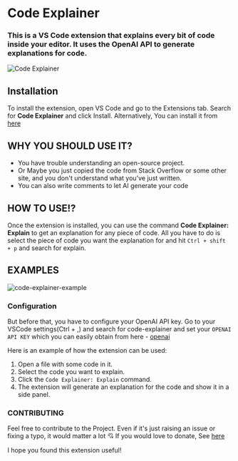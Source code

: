 # Code Explainer
### This is a VS Code extension that explains every bit of code inside your editor. It uses the OpenAI API to generate explanations for code.

![Code Explainer](https://github.com/Sadeedpv/codeExplainer/blob/main/assets/code-explainer-logo.png?raw=true)

## Installation

To install the extension, open VS Code and go to the Extensions tab. Search for **Code Explainer** and click Install. Alternatively, You can install it from [here](https://marketplace.visualstudio.com/items?itemName=SadeedPV.code-explainer)

## WHY YOU SHOULD USE IT?

- You have trouble understanding an open-source project.
- Or Maybe you just copied the code from Stack Overflow or some other site, and you don't understand what you've just written.
- You can also write comments to let AI generate your code

## HOW TO USE!?

Once the extension is installed, you can use the command **Code Explainer: Explain** to get an explanation for any piece of code.
All you have to do is select the piece of code you want the explanation for and hit `Ctrl + shift + p` and search for explain.

## EXAMPLES

![code-explainer-example](https://github.com/Sadeedpv/codeExplainer/blob/main/assets/vscode.gif?raw=true)

### Configuration

But before that, you have to configure your OpenAI API key. Go to your VSCode settings(Ctrl + ,) and search for code-explainer and set your `OPENAI API KEY` which you can easily obtain from here - [openai](https://platform.openai.com/account/api-keys)

Here is an example of how the extension can be used:

1. Open a file with some code in it.
2. Select the code you want to explain.
3. Click the `Code Explainer: Explain` command.
4. The extension will generate an explanation for the code and show it in a side panel.

### CONTRIBUTING

Feel free to contribute to the Project. Even if it's just raising an issue or fixing a typo, it would matter a lot 💘
If you would love to donate, See [here](https://www.patreon.com/SadeedPV)

I hope you found this extension useful!
